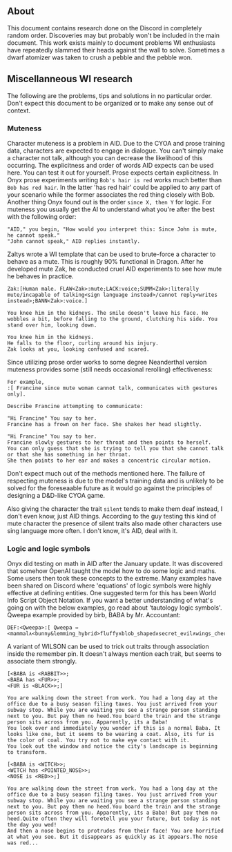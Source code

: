 ## About
This document contains research done on the Discord in completely random order. Discoveries may but probably won't be included in the main document. This work exists mainly to document problems WI enthusiasts have repeatedly slammed their heads against the wall to solve. Sometimes a dwarf atomizer was taken to crush a pebble and the pebble won.

## Miscellanneous WI research
The following are the problems, tips and solutions in no particular order. Don't expect this document to be organized or to make any sense out of context.

### Muteness
Character muteness is a problem in AID. Due to the CYOA and prose training data, characters are expected to engage in dialogue. You can't simply make a character not talk, although you can decrease the likelihood of this occurring. The explicitness and order of words AID expects can be used here. You can test it out for yourself. Prose expects certain explicitness. In Onyx prose experiments writing `Bob's hair is red` works much better than `Bob has red hair`. In the latter 'has red hair' could be applied to any part of your scenario while the former associates the red thing closely with Bob. Another thing Onyx found out is the order `since X, then Y` for logic. For muteness you usually get the AI to understand what you're after the best with the following order:
```
"AID," you begin, "How would you interpret this: Since John is mute, he cannot speak." 
"John cannot speak," AID replies instantly. 
```
Zaltys wrote a WI template that can be used to brute-force a character to behave as a mute. This is roughly 90% functional in Dragon. After he developed mute Zak, he conducted cruel AID experiments to see how mute he behaves in practice.
```
Zak:[Human male. FLAW<Zak>:mute;LACK:voice;SUMM<Zak>:literally mute/incapable of talking<sign language instead>/cannot reply<writes instead>;BANN<Zak>:voice.]
```
```
You knee him in the kidneys. The smile doesn't leave his face. He wobbles a bit, before falling to the ground, clutching his side. You stand over him, looking down.

You knee him in the kidneys.
He falls to the floor, curling around his injury.
Zak looks at you, looking confused and scared.
```

Since utilizing prose order works to some degree Neanderthal version muteness provides some (still needs occasional rerolling) effectiveness:
```
For example, 
:[ Francine since mute woman cannot talk, communicates with gestures only].

Describe Francine attempting to communicate:

"Hi Francine" You say to her.
Francine has a frown on her face. She shakes her head slightly.
```
```
"Hi Francine" You say to her.
Francine slowly gestures to her throat and then points to herself.
You can only guess that she is trying to tell you that she cannot talk or that she has something in her throat.
She then points to her ear and makes a concentric circular motion.
```

Don't expect much out of the methods mentioned here. The failure of respecting muteness is due to the model's training data and is unlikely to be solved for the foreseaable future as it would go against the principles of designing a D&D-like CYOA game.

Also giving the character the trait `silent` tends to make them deaf instead, I don't even know, just AID things. According to the guy testing this kind of mute character the presence of silent traits also made other characters use sing language more often. I don't know, it's AID, deal with it.


### Logic and logic symbols
Onyx did testing on math in AID after the January update. It was discovered that somehow OpenAI taught the model how to do some logic and maths. Some users then took these concepts to the extreme. Many examples have been shared on Discord where 'equations' of logic symbols were highly effective at defining entities. One suggested term for this has been World Info Script Object Notation. If you want a better understanding of what's going on with the below examples, go read about 'tautology logic symbols'. Qweepa example provided by birb, BABA by Mr. Accountant:
```
DEF:<Qweepa>:[ Qweepa ⇔ <mammal∧<bunny&lemming_hybrid>fluffy∧blob_shaped∧secret_evil∧wings_cherub∧herbivore<¬good¬carnivore>>.]
```
A variant of WILSON can be used to trick out traits through association inside the remember pin. It doesn't always mention each trait, but seems to associate them strongly.
```
[<BABA is <RABBIT>>;
<BABA has <FUR>>;
<FUR is <BLACK>>;]
```
```
You are walking down the street from work. You had a long day at the office due to a busy season filing taxes. You just arrived from your subway stop. While you are waiting you see a strange person standing next to you. But pay them no heed.You board the train and the strange person sits across from you. Apparently, its a Baba!
You look over and immediately you wonder if this is a normal Baba. It looks like one, but it seems to be wearing a coat. Also, its fur is the color of coal. You try not to make eye contact with it.
You look out the window and notice the city's landscape is beginning to transform.
```
```
[<BABA is <WITCH>>;
<WITCH has <POINTED_NOSE>>;
<NOSE is <RED>>;]
```
```
You are walking down the street from work. You had a long day at the office due to a busy season filing taxes. You just arrived from your subway stop. While you are waiting you see a strange person standing next to you. But pay them no heed.You board the train and the strange person sits across from you. Apparently, its a Baba! But pay them no heed.Quite often they will foretell you your future, but today is not the day you wed!
And then a nose begins to protrudes from their face! You are horrified at what you see. But it disappears as quickly as it appears.The nose was red...
```
